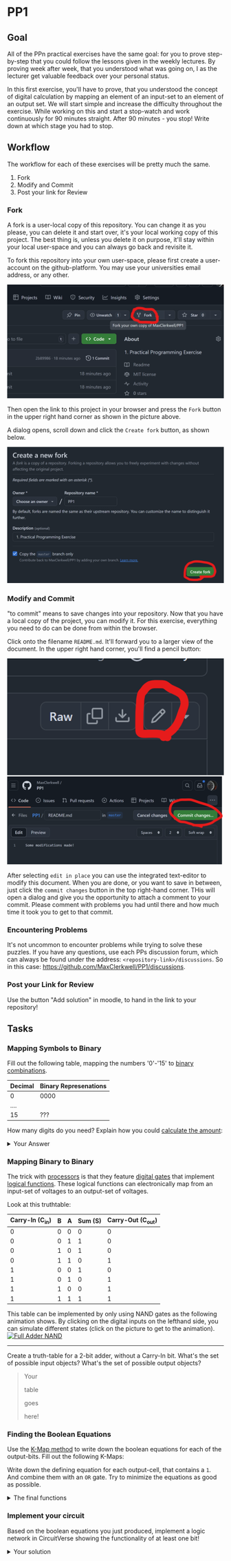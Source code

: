 # PP1

## Goal
All of the PPn practical exercises have the same goal: for you to prove step-by-step that you could follow the lessons given in the weekly lectures. By proving week after week, that you understood what was going on, I as the lecturer get valuable feedback over your personal status. 

In this first exercise, you'll have to prove, that you understood the concept of digital calculation by mapping an element of an input-set to an element of an output set. We will start simple and increase the difficulty throughout the exercise. While working on this and start a stop-watch and work continuously for 90 minutes straight. After 90 minutes - you stop! Write down at which stage you had to stop.

## Workflow
The workflow for each of these exercises will be pretty much the same. 
1) Fork
2) Modify and Commit
3) Post your link for Review

### Fork
A fork is a user-local copy of this repository. You can change it as you please, you can delete it and start over, it's your local working copy of this project.
The best thing is, unless you delete it on purpose, it'll stay within your local user-space and you can always go back and revisite it. 

To fork this repository into your own user-space, please first create a user-account on the github-platform. You may use your universities email address, or any other.

![Fork-Button](./assets/fork.png)


Then open the link to this project in your browser and press the `Fork` button in the upper right hand corner as shown in the picture above.

A dialog opens, scroll down and click the `Create fork` button, as shown below.

![Create fork-Button](./assets/create_fork.png)

### Modify and Commit
"to commit" means to save changes into your repository. 
Now that you have a local copy of the project, you can modify it. For this exercise, everything you need to do can be done from within the browser. 

Click onto the filename `README.md`. It'll forward you to a larger view of the document. In the upper right hand corner, you'll find a pencil button:

![Pencil-Button](./assets/pencil.png)
![Commit-Button](./assets/commit_button.png)

After selecting `edit in place` you can use the integrated text-editor to modify this document. When you are done, or you want to save in between, just click the `commit changes` button in the top right-hand corner. THis will open a dialog and give you the opportunity to attach a comment to your commit. Please comment with problems you had until there and how much time it took you to get to that commit.

### Encountering Problems
It's not uncommon to encounter problems while trying to solve these puzzles. If you have any questions, use each PPs discussion forum, which can always be found under the address: `<repository-link>/discussions`. So in this case: https://github.com/MaxClerkwell/PP1/discussions.

### Post your Link for Review
Use the button "Add solution" in moodle, to hand in the link to your repository!

## Tasks

### Mapping Symbols to Binary
Fill out the following table, mapping the numbers '0'-'15' to [binary combinations](https://github.com/STEMgraph/8fd3f76a-24d1-460b-9f88-9ff63809e8f5). 

| Decimal    | Binary Represenations |
|------------|-----------------------|
| 0          |     0000            |
| ....          |                   |
| 15        |          ???          |

How many digits do you need? Explain how you could [calculate the amount](https://github.com/STEMgraph/556cc1c6-a1f0-4008-8a6c-20707bfdd1e8):
<details>
    <summary>Your Answer</summary>
    Erase this text and write your answer here!
</details>

### Mapping Binary to Binary

The trick with [processors](https://github.com/STEMgraph/bd1f3943-c439-497a-a6a9-513c6ed7ce80) is that they feature [digital gates](https://github.com/STEMgraph/2ba87074-5f0a-4949-a25c-a34ab7fcce1e) that implement [logical functions](https://github.com/STEMgraph/9a437897-663d-442b-82bd-f34643db7e4e). 
These logical functions can electronically map from an input-set of voltages to an output-set of voltages. 

Look at this truthtable:

| Carry-In (C<sub>in</sub>) | B | A | Sum (S) | Carry-Out (C<sub>out</sub>) |
|---------------------------|---|---|---------|-----------------------------|
| 0                         | 0 | 0 | 0       | 0                           |
| 0                         | 0 | 1 | 1       | 0                           |
| 0                         | 1 | 0 | 1       | 0                           |
| 0                         | 1 | 1 | 0       | 1                           |
| 1                         | 0 | 0 | 1       | 0                           |
| 1                         | 0 | 1 | 0       | 1                           |
| 1                         | 1 | 0 | 0       | 1                           |
| 1                         | 1 | 1 | 1       | 1                           |

This table can be implemented by only using NAND gates as the following animation shows. By clicking on the digital inputs on the lefthand side, you can simulate different states (click on the picture to get to the animation).
<a href="https://circuitverse.org/users/305021/projects/full-adder-nand-990621f6-993b-4676-a1b5-2a31aae451ce">
  ![Full Adder NAND](https://maxclerkwell.github.io/svg_storage/digital-circuits/full_adder_nand/transparent_background.svg)
</a>

---

Create a truth-table for a 2-bit adder, without a Carry-In bit. What's the set of possible input objects? What's the set of possible output objects? 

>   Your
>
>   table
>
>   goes
>
>   here!

### Finding the Boolean Equations
Use the [K-Map method](https://github.com/STEMgraph/4b957490-badf-4264-b9f2-1b5aa370f36e) to write down the boolean equations for each of the output-bits.
Fill out the following K-Maps:

Write down the defining equation for each output-cell, that contains a `1`. And combine them with an `OR` gate. Try to minimize the equations as good as possible.

<details>
    <summary>The final functions</summary>
    
    Q<sub>0</sub> = .......
    
    Q<sub>1</sub> = .......
    
    C<sub>out</sub> = .......

</details>

### Implement your circuit
Based on the boolean equations you just produced, implement a logic network in CircuitVerse showing the functionality of at least one bit!

<details>
    <summary>Your solution</summary>
    A share link to your solution goes here: <a href=".................">Link!</a>
</details>